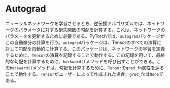 # Autograd
ニューラルネットワークを学習させるとき、逆伝播アルゴリズムでは、ネットワークのパラメータに対する損失関数の勾配を計算する。これは、ネットワークのパラメータを更新するために必要である。PyTorchでは、`autograd`パッケージがこの自動微分の計算を行う。`autograd`パッケージは、Tensorのすべての演算に対して勾配を自動的に計算する。このパッケージは、ネットワークの学習を定義するために、`Tensor`の演算を記録することで動作する。この記録を用いて、最終的な勾配を計算するために、`backward()`メソッドを呼び出すことができる。この`backward()`メソッドは、勾配を計算するために、`Tensor`の`grad_fn`属性を辿ることで動作する。`Tensor`がユーザーによって作成された場合、`grad_fn`は`None`である。